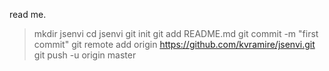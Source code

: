 read me.
>mkdir jsenvi
>cd jsenvi
>git init
>git add README.md
>git commit -m "first commit"
>git remote add origin https://github.com/kvramire/jsenvi.git
>git push -u origin master